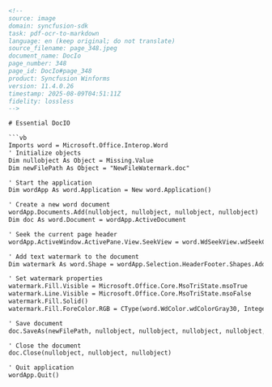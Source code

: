 ```html
<!-- 
source: image
domain: syncfusion-sdk
task: pdf-ocr-to-markdown
language: en (keep original; do not translate)
source_filename: page_348.jpeg
document_name: DocIo
page_number: 348
page_id: DocIo#page_348
product: Syncfusion Winforms
version: 11.4.0.26
timestamp: 2025-08-09T04:51:11Z
fidelity: lossless
-->

# Essential DocIO

```vb
Imports word = Microsoft.Office.Interop.Word
' Initialize objects
Dim nullobject As Object = Missing.Value
Dim newFilePath As Object = "NewFileWatermark.doc"

' Start the application
Dim wordApp As word.Application = New word.Application()

' Create a new word document
wordApp.Documents.Add(nullobject, nullobject, nullobject, nullobject)
Dim doc As word.Document = wordApp.ActiveDocument

' Seek the current page header
wordApp.ActiveWindow.ActivePane.View.SeekView = word.WdSeekView.wdSeekCurrentPageHeader

' Add text watermark to the document
Dim watermark As word.Shape = wordApp.Selection.HeaderFooter.Shapes.AddTextEffect(Microsoft.Office.Core.MsoPresetTextEffect.msoTextEffect1, "Watermark", "Arial", 48, Microsoft.Office.Core.MsoTriState.msoTrue, Microsoft.Office.Core.MsoTriState.msoFalse, 0, 0, nullobject)

' Set watermark properties
watermark.Fill.Visible = Microsoft.Office.Core.MsoTriState.msoTrue
watermark.Line.Visible = Microsoft.Office.Core.MsoTriState.msoFalse
watermark.Fill.Solid()
watermark.Fill.ForeColor.RGB = CType(word.WdColor.wdColorGray30, Integer)

' Save document
doc.SaveAs(newFilePath, nullobject, nullobject, nullobject, nullobject, nullobject, nullobject, nullobject, nullobject, nullobject, nullobject, nullobject, nullobject, nullobject)

' Close the document
doc.Close(nullobject, nullobject, nullobject)

' Quit application
wordApp.Quit()
```
```